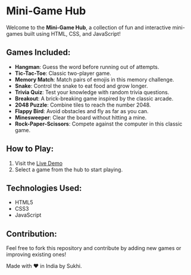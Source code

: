 # Mini-Game Hub

Welcome to the **Mini-Game Hub**, a collection of fun and interactive mini-games built using HTML, CSS, and JavaScript!

## Games Included:
- **Hangman**: Guess the word before running out of attempts.
- **Tic-Tac-Toe**: Classic two-player game.
- **Memory Match**: Match pairs of emojis in this memory challenge.
- **Snake**: Control the snake to eat food and grow longer.
- **Trivia Quiz**: Test your knowledge with random trivia questions.
- **Breakout**: A brick-breaking game inspired by the classic arcade.
- **2048 Puzzle**: Combine tiles to reach the number 2048.
- **Flappy Bird**: Avoid obstacles and fly as far as you can.
- **Minesweeper**: Clear the board without hitting a mine.
- **Rock-Paper-Scissors**: Compete against the computer in this classic game.

## How to Play:
1. Visit the [Live Demo](https://spsokhi.github.io/mini-games/) 
2. Select a game from the hub to start playing.

## Technologies Used:
- HTML5
- CSS3
- JavaScript

## Contribution:
Feel free to fork this repository and contribute by adding new games or improving existing ones!

Made with ❤️ in India by Sukhi.